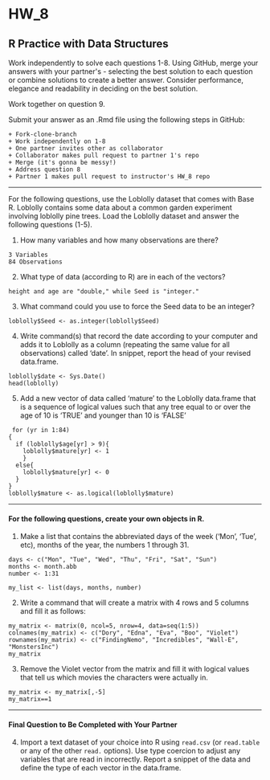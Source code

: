 # HW_8
## R Practice with Data Structures

Work independently to solve each questions 1-8. Using GitHub, merge your answers with your partner's - selecting the best solution to each question or combine solutions to create a better answer.  Consider performance, elegance and readability in deciding on the best solution.

Work together on question 9.

Submit your answer as an .Rmd file using the following steps in GitHub:  

    + Fork-clone-branch 
    + Work independently on 1-8  
    + One partner invites other as collaborator  
    + Collaborator makes pull request to partner 1's repo  
    + Merge (it's gonna be messy!)  
    + Address question 8 
    + Partner 1 makes pull request to instructor's HW_8 repo  

***
For the following questions, use the Loblolly dataset that comes with Base R. Loblolly contains some data about a common garden experiment involving loblolly pine trees. Load the Loblolly dataset and answer the following questions (1-5).

1.  How many variables and how many observations are there?
```
3 Variables
84 Observations
```

2.  What type of data (according to R) are in each of the vectors?
```
height and age are "double," while Seed is "integer."
```

3.  What command could you use to force the Seed data to be an integer?
```
loblolly$Seed <- as.integer(loblolly$Seed)
```


4.  Write command(s) that record the date according to your computer and
    adds it to Loblolly as a column (repeating the same value for all
    observations) called ‘date’. In snippet, report the head of your
    revised data.frame.
```
loblolly$date <- Sys.Date()
head(loblolly)
```  
    
5.  Add a new vector of data called ‘mature’ to the Loblolly data.frame
    that is a sequence of logical values such that any tree equal to or
    over the age of 10 is ‘TRUE’ and younger than 10 is ‘FALSE’
```
 for (yr in 1:84)
{
  if (loblolly$age[yr] > 9){
    loblolly$mature[yr] <- 1
    }
  else{
    loblolly$mature[yr] <- 0
  }
}
loblolly$mature <- as.logical(loblolly$mature)
```
    
------------------------------------------------------------------------
#### For the following questions, create your own objects in R.

1.  Make a list that contains the abbreviated days of the week (‘Mon’,
    ‘Tue’, etc), months of the year, the numbers 1 through 31.

```
days <- c("Mon", "Tue", "Wed", "Thu", "Fri", "Sat", "Sun")
months <- month.abb
number <- 1:31    
   
my_list <- list(days, months, number)
```

2.  Write a command that will create a matrix with 4 rows and 5 columns
    and fill it as follows:

```
my_matrix <- matrix(0, ncol=5, nrow=4, data=seq(1:5))
colnames(my_matrix) <- c("Dory", "Edna", "Eva", "Boo", "Violet")
rownames(my_matrix) <- c("FindingNemo", "Incredibles", "Wall-E", "MonstersInc")
my_matrix
```

3. Remove the Violet vector from the matrix and fill it with logical values that tell us which movies the characters were actually in. 

```
my_matrix <- my_matrix[,-5]
my_matrix==1
```
***
#### Final Question to Be Completed with Your Partner
4. Import a text dataset of your choice into R using `read.csv` (or `read.table` or any of the other `read.` options). Use type coercion to adjust any variables that are read in incorrectly.  Report a snippet of the data and define the type of each vector in the data.frame.

